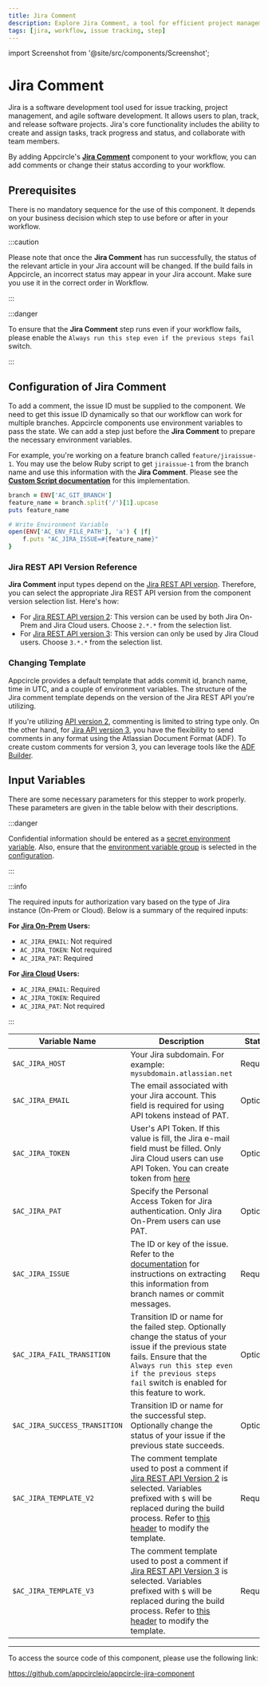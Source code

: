 ```yaml
---
title: Jira Comment
description: Explore Jira Comment, a tool for efficient project management and issue tracking. Enhance your workflow with Appcircle's integration.
tags: [jira, workflow, issue tracking, step]
---
```


import Screenshot from '@site/src/components/Screenshot';

# Jira Comment

Jira is a software development tool used for issue tracking, project management, and agile software development. It allows users to plan, track, and release software projects. Jira's core functionality includes the ability to create and assign tasks, track progress and status, and collaborate with team members.

By adding Appcircle's [**Jira Comment**](https://github.com/appcircleio/appcircle-jira-component/) component to your workflow, you can add comments or change their status according to your workflow.

<Screenshot url='https://cdn.appcircle.io/docs/assets/jira-component1.png' />

## Prerequisites

There is no mandatory sequence for the use of this component. It depends on your business decision which step to use before or after in your workflow.

:::caution

Please note that once the **Jira Comment** has run successfully, the status of the relevant article in your Jira account will be changed. If the build fails in Appcircle, an incorrect status may appear in your Jira account. Make sure you use it in the correct order in Workflow.

:::

:::danger

To ensure that the **Jira Comment** step runs even if your workflow fails, please enable the `Always run this step even if the previous steps fail` switch.

<Screenshot url='https://cdn.appcircle.io/docs/assets/BE3199-jiraPrerequisites.png' />

:::

## Configuration of Jira Comment

To add a comment, the issue ID must be supplied to the component. We need to get this issue ID dynamically so that our workflow can work for multiple branches. Appcircle components use environment variables to pass the state. We can add a step just before the **Jira Comment** to prepare the necessary environment variables.

For example, you're working on a feature branch called `feature/jiraissue-1`. You may use the below Ruby script to get `jiraissue-1` from the branch name and use this information with the **Jira Comment**. Please see the [**Custom Script documentation**](/workflows/common-workflow-steps/custom-script) for this implementation.

```ruby
branch = ENV['AC_GIT_BRANCH']
feature_name = branch.split('/')[1].upcase
puts feature_name

# Write Environment Variable
open(ENV['AC_ENV_FILE_PATH'], 'a') { |f|
    f.puts "AC_JIRA_ISSUE=#{feature_name}"
}
```

### Jira REST API Version Reference

**Jira Comment** input types depend on the [Jira REST API version](https://developer.atlassian.com/server/jira/platform/rest-apis/#uri-structure). Therefore, you can select the appropriate Jira REST API version from the component version selection list. Here's how:

- For [Jira REST API version 2](https://developer.atlassian.com/cloud/jira/platform/rest/v2/intro/#version): This version can be used by both Jira On-Prem and Jira Cloud users. Choose `2.*.*` from the selection list.
- For [Jira REST API version 3](https://developer.atlassian.com/cloud/jira/platform/rest/v3/intro/#version): This version can only be used by Jira Cloud users. Choose `3.*.*` from the selection list.

<Screenshot url='https://cdn.appcircle.io/docs/assets/BE3199-jiraAPIVersion.png' />

### Changing Template

Appcircle provides a default template that adds commit id, branch name, time in UTC, and a couple of environment variables. The structure of the Jira comment template depends on the version of the Jira REST API you're utilizing.

If you're utilizing [API version 2](https://developer.atlassian.com/cloud/jira/platform/rest/v2/api-group-issue-comments/#api-rest-api-2-issue-issueidorkey-comment-post), commenting is limited to string type only. On the other hand, for [Jira API version 3](https://developer.atlassian.com/cloud/jira/platform/rest/v3/api-group-issue-comments/#api-rest-api-3-issue-issueidorkey-comment-post), you have the flexibility to send comments in any format using the Atlassian Document Format (ADF). To create custom comments for version 3, you can leverage tools like the [ADF Builder](https://developer.atlassian.com/cloud/jira/platform/apis/document/playground/).

## Input Variables

There are some necessary parameters for this stepper to work properly. These parameters are given in the table below with their descriptions.

<Screenshot url='https://cdn.appcircle.io/docs/assets/BE3199-jiraInput.png' />

:::danger

Confidential information should be entered as a [secret environment variable](/environment-variables/managing-variables#adding-key-and-text-based-value-pairs). Also, ensure that the [environment variable group](/environment-variables/managing-variables#using-environment-variable-groups-in-builds) is selected in the [configuration](/build/build-process-management/build-profile-configuration/).

:::

:::info

The required inputs for authorization vary based on the type of Jira instance (On-Prem or Cloud). Below is a summary of the required inputs:

**For [Jira On-Prem](https://confluence.atlassian.com/enterprise/using-personal-access-tokens-1026032365.html) Users:**
- `AC_JIRA_EMAIL`: Not required
- `AC_JIRA_TOKEN`: Not required
- `AC_JIRA_PAT`: Required

**For [Jira Cloud](https://support.atlassian.com/atlassian-account/docs/manage-api-tokens-for-your-atlassian-account/) Users:**
- `AC_JIRA_EMAIL`: Required
- `AC_JIRA_TOKEN`: Required
- `AC_JIRA_PAT`: Not required

:::

| Variable Name                 | Description                                                                                                                                                                           | Status   |
| ----------------------------- | ------------------------------------------------------------------------------------------------------------------------------------------------------------------------------------- | -------- |
| `$AC_JIRA_HOST`               | Your Jira subdomain. For example: `mysubdomain.atlassian.net`                                                                                                                         | Required |
| `$AC_JIRA_EMAIL`              | The email associated with your Jira account. This field is required for using API tokens instead of PAT.         | Optional |
| `$AC_JIRA_TOKEN`              | User's API Token. If this value is fill, the Jira e-mail field must be filled. Only Jira Cloud users can use API Token. You can create token from [here](https://id.atlassian.com/manage-profile/security/api-tokens) | Optional |
| `$AC_JIRA_PAT`              | Specify the Personal Access Token for Jira authentication. Only Jira On-Prem users can use PAT.  | Optional |
| `$AC_JIRA_ISSUE`              | The ID or key of the issue. Refer to the [documentation](/workflows/common-workflow-steps/jira-comment#configuration-of-jira-comment) for instructions on extracting this information from branch names or commit messages. | Required |
| `$AC_JIRA_FAIL_TRANSITION`    | Transition ID or name for the failed step. Optionally change the status of your issue if the previous state fails. Ensure that the `Always run this step even if the previous steps fail` switch is enabled for this feature to work.  | Optional |
| `$AC_JIRA_SUCCESS_TRANSITION` | Transition ID or name for the successful step. Optionally change the status of your issue if the previous state succeeds.                                                    | Optional |
| `$AC_JIRA_TEMPLATE_V2`           | The comment template used to post a comment if [Jira REST API Version 2](#jira-rest-api-version-reference) is selected. Variables prefixed with `$` will be replaced during the build process. Refer to [this header](#changing-template) to modify the template. | Required |
| `$AC_JIRA_TEMPLATE_V3`           | The comment template used to post a comment if [Jira REST API Version 3](#jira-rest-api-version-reference) is selected. Variables prefixed with `$` will be replaced during the build process. Refer to [this header](#changing-template) to modify the template. | Required |

---

To access the source code of this component, please use the following link:

https://github.com/appcircleio/appcircle-jira-component
